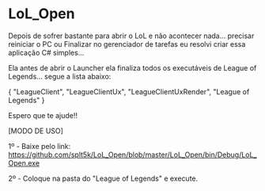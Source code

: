# LoL_Open

Depois de sofrer bastante para abrir o LoL e não acontecer nada... precisar reiniciar o PC ou Finalizar no gerenciador de tarefas eu resolvi criar essa aplicação C# simples...

Ela antes de abrir o Launcher ela finaliza todos os executáveis de League of Legends... segue a lista abaixo:

{ "LeagueClient", "LeagueClientUx", "LeagueClientUxRender", "League of Legends" }

Espero que te ajude!!


[MODO DE USO]

1º - Baixe pelo link: https://github.com/splt5k/LoL_Open/blob/master/LoL_Open/bin/Debug/LoL_Open.exe

2º - Coloque na pasta do "League of Legends" e execute.

